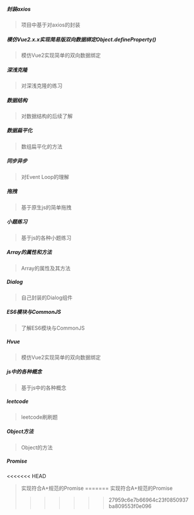 ##### 封装axios
> 项目中基于对axios的封装

##### 模仿Vue2.x.x实现简易版双向数据绑定Object.defineProperty()
> 模仿Vue2实现简单的双向数据绑定

##### 深浅克隆
> 对深浅克隆的练习

##### 数据结构
> 对数据结构的后续了解

##### 数据扁平化
> 数组扁平化的方法

##### 同步异步
> 对Event Loop的理解

##### 拖拽
> 基于原生js的简单拖拽

##### 小题练习
> 基于js的各种小题练习

##### Array的属性和方法
> Array的属性及其方法

##### Dialog
> 自己封装的Dialog组件

##### ES6模块与CommonJS
> 了解ES6模块与CommonJS

##### Hvue
> 模仿Vue2实现简单的双向数据绑定

##### js中的各种概念
> 基于js中的各种概念

##### leetcode
> leetcode刷刷题

##### Object方法
> Object的方法

##### Promise
<<<<<<< HEAD
> 实现符合A+规范的Promise
=======
> 实现符合A+规范的Promise
>>>>>>> 27959c6e7b66964c23f0850937ba809553f0e096
